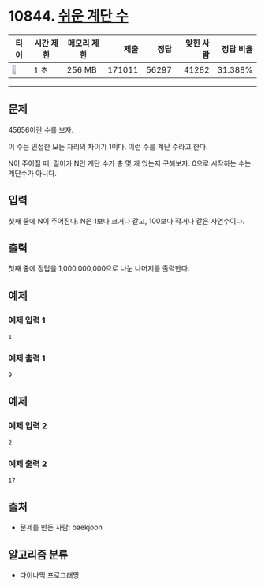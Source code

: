 # 10844. [쉬운 계단 수](https://www.acmicpc.net/problem/10844)

| 티어 | 시간 제한 | 메모리 제한 | 제출 | 정답 | 맞힌 사람 | 정답 비율 |
|---|---|---|---:|---:|---:|---:|
| <img src="https://static.solved.ac/tier_small/10.svg" width="50%" /> | 1 초 | 256 MB | 171011 | 56297 | 41282 | 31.388% |

---

## 문제

45656이란 수를 보자.

이 수는 인접한 모든 자리의 차이가 1이다. 이런 수를 계단 수라고 한다.

N이 주어질 때, 길이가 N인 계단 수가 총 몇 개 있는지 구해보자. 0으로 시작하는 수는 계단수가 아니다.

## 입력

첫째 줄에 N이 주어진다. N은 1보다 크거나 같고, 100보다 작거나 같은 자연수이다.

## 출력

첫째 줄에 정답을 1,000,000,000으로 나눈 나머지를 출력한다.

## 예제

### 예제 입력 1

```
1
```

### 예제 출력 1

```
9
```

## 예제

### 예제 입력 2

```
2
```

### 예제 출력 2

```
17
```

## 출처

- 문제를 만든 사람: baekjoon

## 알고리즘 분류

- 다이나믹 프로그래밍

